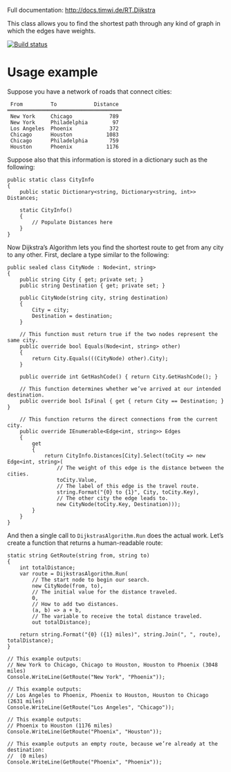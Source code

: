 Full documentation: http://docs.timwi.de/RT.Dijkstra

This class allows you to find the shortest path through any kind of graph in which the edges have weights.

[![Build status](https://ci.appveyor.com/api/projects/status/5qu67i941uxjlamw?svg=true)](https://ci.appveyor.com/project/rstarkov/rt-dijkstra)

Usage example
=

Suppose you have a network of roads that connect cities:

     From         To            Distance
    ═════════════════════════════════════
     New York     Chicago            789
     New York     Philadelphia        97
     Los Angeles  Phoenix            372
     Chicago      Houston           1083
     Chicago      Philadelphia       759
     Houston      Phoenix           1176

Suppose also that this information is stored in a dictionary such as the following:

    public static class CityInfo
    {
        public static Dictionary<string, Dictionary<string, int>> Distances;

        static CityInfo()
        {
            // Populate Distances here
        }
    }

Now Dijkstra’s Algorithm lets you find the shortest route to get from any city to any other. First, declare a type similar to the following:

    public sealed class CityNode : Node<int, string>
    {
        public string City { get; private set; }
        public string Destination { get; private set; }

        public CityNode(string city, string destination)
        {
            City = city;
            Destination = destination;
        }

        // This function must return true if the two nodes represent the same city.
        public override bool Equals(Node<int, string> other)
        {
            return City.Equals(((CityNode) other).City);
        }

        public override int GetHashCode() { return City.GetHashCode(); }

        // This function determines whether we’ve arrived at our intended destination.
        public override bool IsFinal { get { return City == Destination; } }

        // This function returns the direct connections from the current city.
        public override IEnumerable<Edge<int, string>> Edges
        {
            get
            {
                return CityInfo.Distances[City].Select(toCity => new Edge<int, string>(
                    // The weight of this edge is the distance between the cities.
                    toCity.Value,
                    // The label of this edge is the travel route.
                    string.Format("{0} to {1}", City, toCity.Key),
                    // The other city the edge leads to.
                    new CityNode(toCity.Key, Destination)));
            }
        }
    }

And then a single call to `DijkstrasAlgorithm.Run` does the actual work. Let’s create a function that returns a human-readable route:

    static string GetRoute(string from, string to)
    {
        int totalDistance;
        var route = DijkstrasAlgorithm.Run(
			// The start node to begin our search.
			new CityNode(from, to),
			// The initial value for the distance traveled.
			0,
			// How to add two distances.
			(a, b) => a + b,
			// The variable to receive the total distance traveled.
			out totalDistance);

        return string.Format("{0} ({1} miles)", string.Join(", ", route), totalDistance);
    }

    // This example outputs:
    // New York to Chicago, Chicago to Houston, Houston to Phoenix (3048 miles)
    Console.WriteLine(GetRoute("New York", "Phoenix"));

    // This example outputs:
    // Los Angeles to Phoenix, Phoenix to Houston, Houston to Chicago (2631 miles)
    Console.WriteLine(GetRoute("Los Angeles", "Chicago"));

    // This example outputs:
    // Phoenix to Houston (1176 miles)
    Console.WriteLine(GetRoute("Phoenix", "Houston"));

    // This example outputs an empty route, because we’re already at the destination:
    //  (0 miles)
    Console.WriteLine(GetRoute("Phoenix", "Phoenix"));
